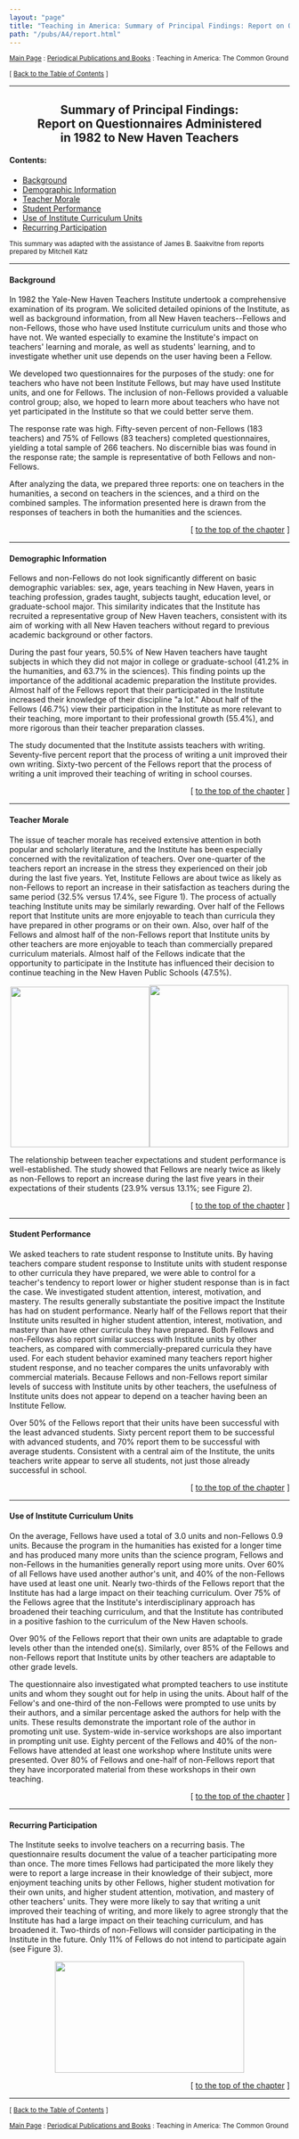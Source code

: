 ```yaml
---
layout: "page"
title: "Teaching in America: Summary of Principal Findings: Report on Questionnaires Administered in 1982 to New Haven Teachers"
path: "/pubs/A4/report.html"
---
```

<main>
<p><small><a href="..\..\">Main Page</a> : <a href="..\">Periodical Publications and Books</a> : Teaching in America: The Common Ground</small></p>
<p><small>[ <a href=".\">Back to the Table of Contents</a> ]</small></p>
<hr/>
<h2 align="CENTER">Summary of Principal Findings:<br/>
Report on Questionnaires Administered<br/>
in 1982 to New Haven Teachers</h2>
<h4>Contents:</h4>
<ul>
<a href="#sect_1"><li>Background</li></a>
<a href="#sect_2"><li>Demographic Information</li></a>
<a href="#sect_3"><li>Teacher Morale</li></a>
<a href="#sect_4"><li>Student Performance</li></a>
<a href="#sect_5"><li>Use of Institute Curriculum Units</li></a>
<a href="#sect_6"><li>Recurring Participation</li></a>
</ul>
<p><small>This summary was adapted with the assistance of James B. Saakvitne from reports prepared by Mitchell Katz</small></p>
<hr/>
<a name="sect_1">
<h4>Background</h4>
<p>In 1982 the Yale-New Haven Teachers Institute undertook a 
comprehensive examination of its program. We solicited detailed opinions of 
the Institute, as well as background information, from all New Haven 
teachers--Fellows and non-Fellows, those who have used Institute curriculum 
units and those who have not. We wanted especially to examine the 
Institute's impact on teachers' learning and morale, as well as students' 
learning, and to investigate whether unit use depends on the user having 
been a Fellow.</p>
<p>We developed two questionnaires for the purposes of the study: 
one for teachers who have not been Institute Fellows, but may have used 
Institute units, and one for Fellows. The inclusion of non-Fellows provided 
a valuable control group; also, we hoped to learn more about teachers who 
have not yet participated in the Institute so that we could better serve 
them.</p>
<p>The response rate was high. Fifty-seven percent of non-Fellows (183 
teachers) and 75% of Fellows (83 teachers) completed questionnaires, 
yielding a total sample of 266 teachers. No discernible bias was found in 
the response rate; the sample is representative of both Fellows and 
non-Fellows.</p>
<p>After analyzing the data, we prepared three reports: one on teachers in 
the humanities, a second on teachers in the sciences, and a third on the 
combined samples. The information presented here is drawn from the 
responses of teachers in both the humanities and the sciences.</p>
</a><p align="RIGHT"><a name="sect_1">[ </a><a href="#top">to the top of the chapter</a> ]</p>
<hr/>
<a name="sect_2">
<h4>Demographic Information</h4>
<p>Fellows and non-Fellows do not look significantly different on 
basic demographic variables: sex, age, years teaching in New Haven, years 
in teaching profession, grades taught, subjects taught, education level, or 
graduate-school major. This similarity indicates that the Institute has 
recruited a representative group of New Haven teachers, consistent with its 
aim of working with all New Haven teachers without regard to previous 
academic background or other factors.</p>
<p>During the past four years, 50.5% of New Haven teachers have taught 
subjects in which they did not major in college or graduate-school (41.2% 
in the humanities, and 63.7% in the sciences). This finding points up the 
importance of the additional academic preparation the Institute provides. 
Almost half of the Fellows report that their participated in the Institute 
increased their knowledge of their discipline "a lot." About half of the 
Fellows (46.7%) view their participation in the Institute as more relevant 
to their teaching, more important to their professional growth (55.4%), and 
more rigorous than their teacher preparation classes.</p>
<p>The study documented that the Institute assists teachers with writing. 
Seventy-five percent report that the process of writing a unit improved 
their own writing. Sixty-two percent of the Fellows report that the process 
of writing a unit improved their teaching of writing in school courses.</p>
</a><p align="RIGHT"><a name="sect_2">[ </a><a href="#top">to the top of the chapter</a> ]</p>
<hr/>
<a name="sect_3">
<h4>Teacher Morale</h4>
<p>The issue of teacher morale has received extensive attention in 
both popular and scholarly literature, and the Institute has been 
especially concerned with the revitalization of teachers. Over one-quarter 
of the teachers report an increase in the stress they experienced on their 
job during the last five years. Yet, Institute Fellows are about twice as 
likely as non-Fellows to report an increase in their satisfaction as 
teachers during the same period (32.5% versus 17.4%, see Figure 1). The 
process of actually teaching Institute units may be similarly rewarding. 
Over half of the Fellows report that Institute units are more enjoyable to 
teach than curricula they have prepared in other programs or on their own. 
Also, over half of the Fellows and almost half of the non-Fellows report 
that Institute units by other teachers are more enjoyable to teach than 
commercially prepared curriculum materials. Almost half of the Fellows 
indicate that the opportunity to participate in the Institute has 
influenced their decision to continue teaching in the New Haven Public 
Schools (47.5%).</p>
<p align="CENTER"><img height="288" src="fig1.gif" width="250"/><img height="291" src="fig2.gif" width="250"/></p>
<p>The relationship between teacher expectations and student 
performance is well-established. The study showed that Fellows are nearly 
twice as likely as non-Fellows to report an increase during the last five 
years in their expectations of their students (23.9% versus 13.1%; see 
Figure 2).</p>
</a><p align="RIGHT"><a name="sect_3">[ </a><a href="#top">to the top of the chapter</a> ]</p>
<hr/>
<a name="sect_4">
<h4>Student Performance</h4>
<p>We asked teachers to rate student response to Institute units. 
By having teachers compare student response to Institute units with student 
response to other curricula they have prepared, we were able to control for 
a teacher's tendency to report lower or higher student response than is in 
fact the case. We investigated student attention, interest, motivation, and 
mastery. The results generally substantiate the positive impact the 
Institute has had on student performance. Nearly half of the Fellows report 
that their Institute units resulted in higher student attention, interest, 
motivation, and mastery than have other curricula they have prepared. Both 
Fellows and non-Fellows also report similar success with Institute units by 
other teachers, as compared with commercially-prepared curricula they have 
used. For each student behavior examined many teachers report higher 
student response, and no teacher compares the units unfavorably with 
commercial materials. Because Fellows and non-Fellows report similar levels 
of success with Institute units by other teachers, the usefulness of 
Institute units does not appear to depend on a teacher having been an 
Institute Fellow.</p>
<p>Over 50% of the Fellows report that their units have been 
successful with the least advanced students. Sixty percent report them to 
be successful with advanced students, and 70% report them to be successful 
with average students. Consistent with a central aim of the Institute, the 
units teachers write appear to serve all students, not just those already 
successful in school.</p>
</a><p align="RIGHT"><a name="sect_4">[ </a><a href="#top">to the top of the chapter</a> ]</p>
<hr/>
<a name="sect_5">
<h4>Use of Institute Curriculum Units</h4>
<p>On the average, Fellows have used a total of 3.0 units and 
non-Fellows 0.9 units. Because the program in the humanities has existed 
for a longer time and has produced many more units than the science 
program, Fellows and non-Fellows in the humanities generally report using 
more units. Over 60% of all Fellows have used another author's unit, and 
40% of the non-Fellows have used at least one unit. Nearly two-thirds of 
the Fellows report that the Institute has had a large impact on their 
teaching curriculum. Over 75% of the Fellows agree that the Institute's 
interdisciplinary approach has broadened their teaching curriculum, and 
that the Institute has contributed in a positive fashion to the curriculum 
of the New Haven schools.</p>
<p>Over 90% of the Fellows report that their own units are adaptable 
to grade levels other than the intended one(s). Similarly, over 85% of the 
Fellows and non-Fellows report that Institute units by other teachers are 
adaptable to other grade levels.</p>
<p>The questionnaire also investigated what prompted teachers to use 
institute units and whom they sought out for help in using the units. About 
half of the Fellow's and one-third of the non-Fellows were prompted to use 
units by their authors, and a similar percentage asked the authors for help 
with the units. These results demonstrate the important role of the author 
in promoting unit use. System-wide in-service workshops are also important 
in prompting unit use. Eighty percent of the Fellows and 40% of the 
non-Fellows have attended at least one workshop where Institute units were 
presented. Over 80% of Fellows and one-half of non-Fellows report that they 
have incorporated material from these workshops in their own teaching.</p>
</a><p align="RIGHT"><a name="sect_5">[ </a><a href="#top">to the top of the chapter</a> ]</p>
<hr/>
<a name="sect_6">
<h4>Recurring Participation</h4>
<p>The Institute seeks to involve teachers on a recurring basis. 
The questionnaire results document the value of a teacher participating 
more than once. The more times Fellows had participated the more likely 
they were to report a large increase in their knowledge of their subject, 
more enjoyment teaching units by other Fellows, higher student motivation 
for their own units, and higher student attention, motivation, and mastery 
of other teachers' units. They were more likely to say that writing a unit 
improved their teaching of writing, and more likely to agree strongly that 
the Institute has had a large impact on their teaching curriculum, and has 
broadened it. Two-thirds of non-Fellows will consider participating in the 
Institute in the future. Only 11% of Fellows do not intend to participate 
again (see Figure 3).</p>
<p align="CENTER"><img height="200" src="fig3.gif" width="340"/></p>
</a><p align="RIGHT"><a name="sect_6">[ </a><a href="#top">to the top of the chapter</a> ]</p>
<hr/>
<p><small>[ <a href=".\">Back to the Table of Contents</a> ]</small></p>
<p><small><a href="..\..\">Main Page</a> : <a href="..\">Periodical Publications and Books</a> : Teaching in America: The Common Ground</small></p>
</main>